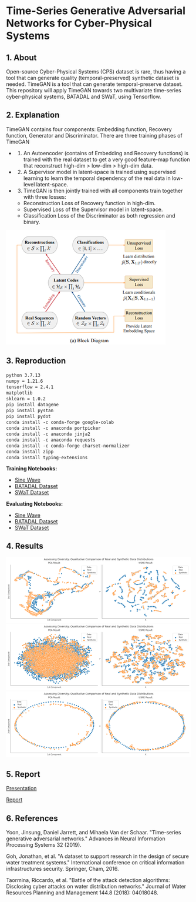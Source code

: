 # Time-Series Generative Adversarial Networks for Cyber-Physical Systems

## 1. About
Open-source Cyber-Physical Systems (CPS) dataset is rare, thus having a tool that can generate quality (temporal-preserved) synthetic dataset is needed. TimeGAN is a tool that can generate temporal-preserve dataset. This repository will apply TimeGAN towards two multivariate time-series cyber-physical systems, BATADAL and SWaT, using Tensorflow.

## 2. Explanation
TimeGAN contains four components: Embedding function, Recovery function, Generator and Discriminator. There are three training phases of TimeGAN
- 1. An Autoencoder (contains of Embedding and Recovery functions) is trained with the real dataset to get a very good feature-map function that reconstruct high-dim > low-dim > high-dim data.
- 2. A Supervisor model in latent-space is trained using supervised learning to learn the temporal dependency of the real data in low-level latent-space.
- 3. TimeGAN is then jointly trained with all components train together with three losses: 
  - Reconstruction Loss of Recovery function in high-dim.
  - Supervised Loss of the Supervisor model in latent-space.
  - Classification Loss of the Discriminator as both regression and binary.

![alt-text](https://github.com/mnguyen0226/tsgans_cps/blob/main/imgs/timegan_blocks.png)

## 3. Reproduction
```
python 3.7.13
numpy = 1.21.6
tensorflow = 2.4.1
matplotlib
sklearn = 1.0.2
pip install datagene
pip install pystan
pip install pydot
conda install -c conda-forge google-colab
conda install -c anaconda portpicker
conda install -c anaconda jinja2
conda install -c anaconda requests
conda install -c conda-forge charset-normalizer
conda install zipp
conda install typing-extensions
```

**Training Notebooks:**
- [Sine Wave](https://github.com/mnguyen0226/tsgans_cps/blob/main/src/tf_version/notebooks/time_gans/time_gan_sine_wave.ipynb)
- [BATADAL Dataset](https://github.com/mnguyen0226/tsgans_cps/blob/main/src/tf_version/notebooks/time_gans/time_gan_batadal.ipynb)
- [SWaT Dataset](https://github.com/mnguyen0226/tsgans_cps/blob/main/src/tf_version/notebooks/time_gans/time_gan_swat.ipynb)

**Evaluating Notebooks:**
- [Sine Wave](https://github.com/mnguyen0226/tsgans_cps/blob/main/src/tf_version/notebooks/evaluate/evaluate_synthetic_sine_wave.ipynb)
- [BATADAL Dataset](https://github.com/mnguyen0226/tsgans_cps/blob/main/src/tf_version/notebooks/evaluate/evaluate_synthetic_batadal.ipynb)
- [SWaT Dataset](https://github.com/mnguyen0226/tsgans_cps/blob/main/src/tf_version/notebooks/evaluate/evaluate_synthetic_swat.ipynb)

## 4. Results

![alt-text](https://github.com/mnguyen0226/tsgans_cps/blob/main/imgs/swat_visual.png)
![alt-text](https://github.com/mnguyen0226/tsgans_cps/blob/main/imgs/batadal_visual.png)
![alt-text](https://github.com/mnguyen0226/tsgans_cps/blob/main/imgs/sine_visual.png)

## 5. Report

[Presentation](https://github.com/mnguyen0226/tsgans_cps/blob/main/docs/presentation.pdf)

[Report](https://github.com/mnguyen0226/tsgans_cps/blob/main/docs/report.pdf)

## 6. References
Yoon, Jinsung, Daniel Jarrett, and Mihaela Van der Schaar. "Time-series generative adversarial networks." Advances in Neural Information Processing Systems 32 (2019).

Goh, Jonathan, et al. "A dataset to support research in the design of secure water treatment systems." International conference on critical information infrastructures security. Springer, Cham, 2016.

Taormina, Riccardo, et al. "Battle of the attack detection algorithms: Disclosing cyber attacks on water distribution networks." Journal of Water Resources Planning and Management 144.8 (2018): 04018048.
